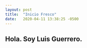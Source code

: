 ```yaml
---
layout: post
title:  "Inicio Fresco"
date:   2020-04-11 13:38:25 -0500
---
```


## Hola. Soy Luis Guerrero.